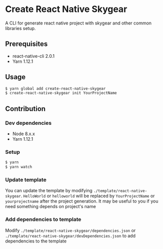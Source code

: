 # Create React Native Skygear

A CLI for generate react native project with skygear and other common libraries setup.

## Prerequisites
* react-native-cli 2.0.1
* Yarn 1.12.1

## Usage
```sh
$ yarn global add create-react-native-skygear
$ create-react-native-skygear init YourProjectName
```

## Contribution
### Dev dependencies
* Node 8.x.x
* Yarn 1.12.1

### Setup
```sh
$ yarn
$ yarn watch
```

### Update template
You can update the template by modifying `./template/react-native-skygear`.
`HelloWorld` or `helloworld` will be replaced by `YourProjectName` or `yourprojectname` after the project generation. It may be useful to you if you need something depends on project's name

### Add dependencies to template
Modify `./template/react-native-skygear/dependencies.json` or `./template/react-native-skygear/devDependencies.json` to add dependencies to the template
